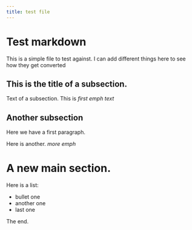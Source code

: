 ```yaml
---
title: test file
---
```


# Test markdown

This is a simple file to test against.  I can add different things here to see how they get converted

## This is the title of a subsection.

Text of a subsection.  This is *first emph text*

## Another subsection

Here we have a first paragraph.

Here is another.  *more emph*

# A new main section.

Here is a list:

- bullet one
- another one
- last one

The end.